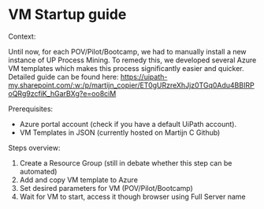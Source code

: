 # VM Startup guide
Context: 

Until now, for each POV/Pilot/Bootcamp,  we had to manually install a new instance of UP Process Mining. To remedy this,  we developed several Azure VM templates which makes this process significantly easier and quicker. Detailed guide can be found here: https://uipath-my.sharepoint.com/:w:/p/martijn_copier/ET0gURzreXhJjz0TGq0Adu4BBIRPoQRg9zcfiK_hGarBXg?e=oo8ciM


Prerequisites:
-	Azure portal account (check if you have a default UiPath account). 
-	VM Templates in JSON (currently hosted on Martijn C Github)

Steps overview:
1.	Create a Resource Group (still in debate whether this step can be automated)
2.	Add and copy VM template to Azure
3.	Set desired parameters for VM (POV/Pilot/Bootcamp)
4.	Wait for VM to start, access it though browser using Full Server name
